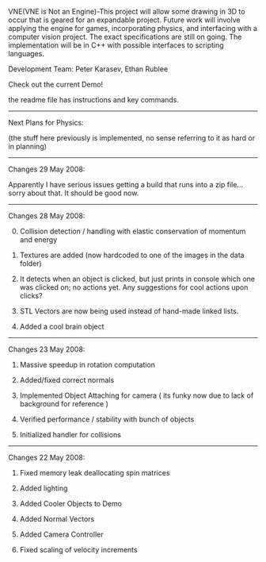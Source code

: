 VNE(VNE is Not an Engine)-This project will allow some drawing in 3D to occur that is geared for an expandable project. Future work will involve applying the engine for games, incorporating physics, and interfacing with a computer vision project. The exact specifications are still on going. The implementation will be in  C++ with possible interfaces to scripting languages.

Development Team: Peter Karasev, Ethan Rublee

Check out the current Demo!

the readme file has instructions and key commands.



---

Next Plans for Physics:

(the stuff here previously is implemented, no sense referring to it as hard or in planning)


---

Changes 29 May 2008:

Apparently I have serious issues getting a build that runs into a zip file... sorry about that. It should be good now.



---

Changes 28 May 2008:

0. Collision detection / handling with elastic conservation of momentum and energy

1. Textures are added (now hardcoded to one of the images in the data folder)

2. It detects when an object is clicked, but just prints in console which one was clicked on; no actions yet. Any suggestions for cool actions upon clicks?

3. STL Vectors are now being used instead of hand-made linked lists.

4. Added a cool brain object



---

Changes 23 May 2008:

1. Massive speedup in rotation computation

2. Added/fixed correct normals

3. Implemented Object Attaching for camera ( its funky now due to lack of background for reference )

4. Verified performance / stability with bunch of objects

5. Initialized handler for collisions


---


Changes 22 May 2008:

1. Fixed memory leak deallocating spin matrices

2. Added lighting

3. Added Cooler Objects to Demo

4. Added Normal Vectors

5. Added Camera Controller

6. Fixed scaling of velocity increments